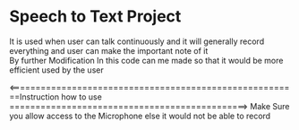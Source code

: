 <h1>Speech to Text Project </h1>
<p>It is used when user can talk continuously and it will generally record everything and user can make the important note of it <br>By further Modification In this code can me made so that it would be more efficient used by the user </p>


<========================================================Instruction how to use ==============================================>
Make Sure you allow access to the Microphone else it would not be able to record
